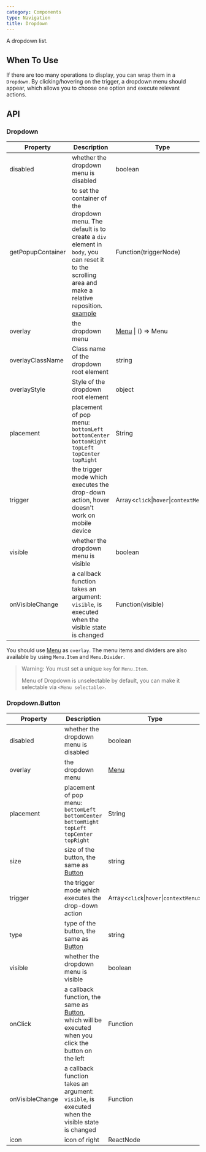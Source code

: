 ```yaml
---
category: Components
type: Navigation
title: Dropdown
---
```


A dropdown list.

## When To Use

If there are too many operations to display, you can wrap them in a `Dropdown`. By clicking/hovering on the trigger, a dropdown menu should appear, which allows you to choose one option and execute relevant actions.

## API

### Dropdown

| Property | Description | Type | Default |
| -------- | ----------- | ---- | ------- |
| disabled | whether the dropdown menu is disabled | boolean | - |
| getPopupContainer | to set the container of the dropdown menu. The default is to create a `div` element in `body`, you can reset it to the scrolling area and make a relative reposition. [example](https://codepen.io/afc163/pen/zEjNOy?editors=0010) | Function(triggerNode) | `() => document.body` |
| overlay | the dropdown menu | [Menu](/components/menu) \| () => Menu | - |
| overlayClassName | Class name of the dropdown root element | string | - |
| overlayStyle | Style of the dropdown root element | object | - |
| placement | placement of pop menu: `bottomLeft` `bottomCenter` `bottomRight` `topLeft` `topCenter` `topRight` | String | `bottomLeft` |
| trigger | the trigger mode which executes the drop-down action, hover doesn't work on mobile device | Array&lt;`click`\|`hover`\|`contextMenu`> | `['hover']` |
| visible | whether the dropdown menu is visible | boolean | - |
| onVisibleChange | a callback function takes an argument: `visible`, is executed when the visible state is changed | Function(visible) | - |

You should use [Menu](/components/menu/) as `overlay`. The menu items and dividers are also available by using `Menu.Item` and `Menu.Divider`.

> Warning: You must set a unique `key` for `Menu.Item`.
>
> Menu of Dropdown is unselectable by default, you can make it selectable via `<Menu selectable>`.

### Dropdown.Button

| Property | Description | Type | Default | Version |
| -------- | ----------- | ---- | ------- |------- |
| disabled | whether the dropdown menu is disabled | boolean | - ||
| overlay | the dropdown menu | [Menu](/components/menu) | - ||
| placement | placement of pop menu: `bottomLeft` `bottomCenter` `bottomRight` `topLeft` `topCenter` `topRight` | String | `bottomLeft` ||
| size | size of the button, the same as [Button](/components/button) | string | `default` ||
| trigger | the trigger mode which executes the drop-down action | Array&lt;`click`\|`hover`\|`contextMenu`> | `['hover']` ||
| type | type of the button, the same as [Button](/components/button) | string | `default` ||
| visible | whether the dropdown menu is visible | boolean | - ||
| onClick | a callback function, the same as [Button](/components/button), which will be executed when you click the button on the left | Function | - ||
| onVisibleChange | a callback function takes an argument: `visible`, is executed when the visible state is changed | Function | - ||
| icon | icon of right | ReactNode | - | 3.17.0 |
